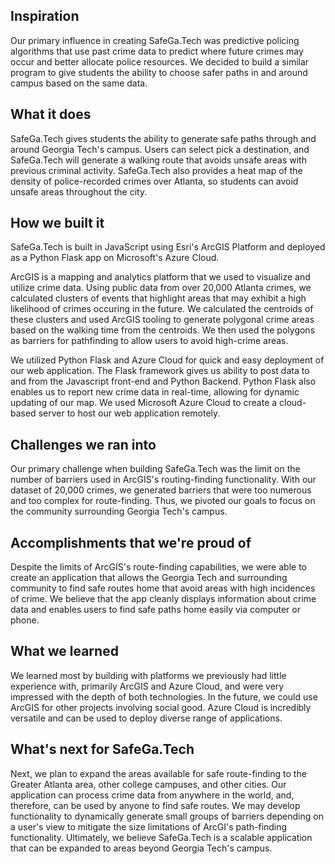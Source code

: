 ## Inspiration
Our primary influence in creating SafeGa.Tech was predictive policing algorithms that use past crime data to predict where future crimes may occur and better allocate police resources. We decided to build a similar program to give students the ability to choose safer paths in and around campus based on the same data.
## What it does
SafeGa.Tech gives students the ability to generate safe paths through and around Georgia Tech's campus. Users can select pick a destination, and SafeGa.Tech will generate a walking route that avoids unsafe areas with previous criminal activity. SafeGa.Tech also provides a heat map of the density of police-recorded crimes over Atlanta, so students can avoid unsafe areas throughout the city.
## How we built it
SafeGa.Tech is built in JavaScript using Esri's ArcGIS Platform and deployed as a Python Flask app on Microsoft's Azure Cloud.

ArcGIS is a mapping and analytics platform that we used to visualize and utilize crime data. Using public data from over 20,000 Atlanta crimes, we calculated clusters of events that highlight areas that may exhibit a high likelihood of crimes occuring in the future. We calculated the centroids of these clusters and used ArcGIS tooling to generate polygonal crime areas based on the walking time from the centroids. We then used the polygons as barriers for pathfinding to allow users to avoid high-crime areas. 

We utilized Python Flask and Azure Cloud for quick and easy deployment of our web application. The Flask framework gives us ability to post data to and from the Javascript front-end and Python Backend. Python Flask also enables us to report new crime data in real-time, allowing for dynamic updating of our map. We used Microsoft Azure Cloud to create a cloud-based server to host our web application remotely.
## Challenges we ran into
Our primary challenge when building SafeGa.Tech was the limit on the number of barriers used in ArcGIS's routing-finding functionality. With our dataset of 20,000 crimes, we generated barriers that were too numerous and too complex for route-finding. Thus, we pivoted our goals to focus on the community surrounding Georgia Tech's campus. 
## Accomplishments that we're proud of
Despite the limits of ArcGIS's route-finding capabilities, we were able to create an application that allows the Georgia Tech and surrounding community to find safe routes home that avoid areas with high incidences of crime. We believe that the app cleanly displays information about crime data and enables users to find safe paths home easily via computer or phone.
## What we learned
We learned most by building with platforms we previously had little experience with, primarily ArcGIS and Azure Cloud, and were very impressed with the depth of both technologies. In the future, we could use ArcGIS for other projects involving social good. Azure Cloud is incredibly versatile and can be used to deploy diverse range of applications.
## What's next for SafeGa.Tech
Next, we plan to expand the areas available for safe route-finding to the Greater Atlanta area, other college campuses, and other cities. Our application can process crime data from anywhere in the world, and, therefore, can be used by anyone to find safe routes. We may develop functionality to dynamically generate small groups of barriers depending on a user's view to mitigate the size limitations of ArcGI's path-finding functionality. Ultimately, we believe SafeGa.Tech is a scalable application that can be expanded to areas beyond Georgia Tech's campus.
